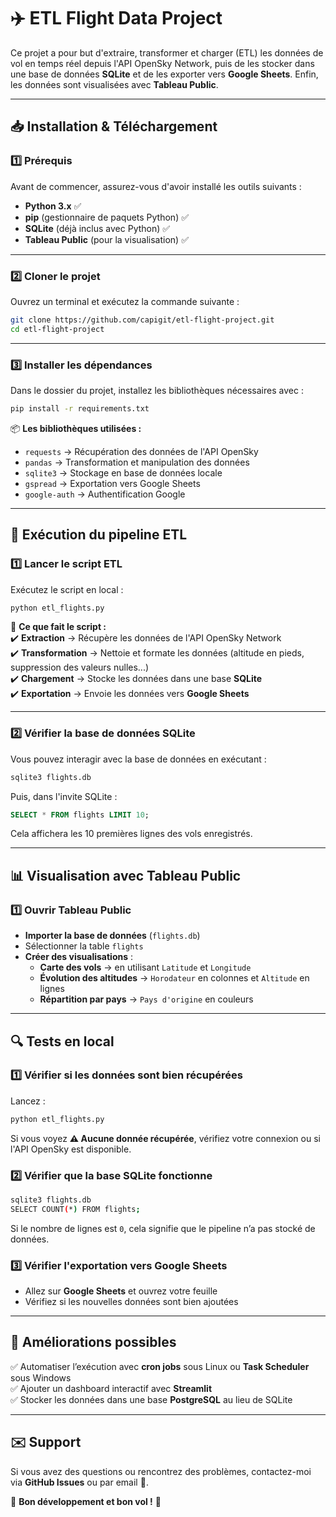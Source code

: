 # ✈️ **ETL Flight Data Project**  

Ce projet a pour but d'extraire, transformer et charger (ETL) les données de vol en temps réel depuis l'API OpenSky Network, puis de les stocker dans une base de données **SQLite** et de les exporter vers **Google Sheets**. Enfin, les données sont visualisées avec **Tableau Public**.  

---

## 📥 **Installation & Téléchargement**  

### **1️⃣ Prérequis**  
Avant de commencer, assurez-vous d'avoir installé les outils suivants :  
- **Python 3.x** ✅  
- **pip** (gestionnaire de paquets Python) ✅  
- **SQLite** (déjà inclus avec Python) ✅  
- **Tableau Public** (pour la visualisation) ✅  

---

### **2️⃣ Cloner le projet**  
Ouvrez un terminal et exécutez la commande suivante :  
```sh
git clone https://github.com/capigit/etl-flight-project.git
cd etl-flight-project
```

---

### **3️⃣ Installer les dépendances**  
Dans le dossier du projet, installez les bibliothèques nécessaires avec :  
```sh
pip install -r requirements.txt
```
📦 **Les bibliothèques utilisées :**  
- `requests` → Récupération des données de l'API OpenSky  
- `pandas` → Transformation et manipulation des données  
- `sqlite3` → Stockage en base de données locale  
- `gspread` → Exportation vers Google Sheets  
- `google-auth` → Authentification Google  

---

## 🚀 **Exécution du pipeline ETL**  

### **1️⃣ Lancer le script ETL**  
Exécutez le script en local :  
```sh
python etl_flights.py
```
🔄 **Ce que fait le script :**  
✔️ **Extraction** → Récupère les données de l'API OpenSky Network  
✔️ **Transformation** → Nettoie et formate les données (altitude en pieds, suppression des valeurs nulles...)  
✔️ **Chargement** → Stocke les données dans une base **SQLite**  
✔️ **Exportation** → Envoie les données vers **Google Sheets**  

---

### **2️⃣ Vérifier la base de données SQLite**  
Vous pouvez interagir avec la base de données en exécutant :  
```sh
sqlite3 flights.db
```
Puis, dans l'invite SQLite :  
```sql
SELECT * FROM flights LIMIT 10;
```
Cela affichera les 10 premières lignes des vols enregistrés.

---

## 📊 **Visualisation avec Tableau Public**  

### **1️⃣ Ouvrir Tableau Public**  
- **Importer la base de données** (`flights.db`)  
- Sélectionner la table `flights`  
- **Créer des visualisations** :
  - **Carte des vols** → en utilisant `Latitude` et `Longitude`
  - **Évolution des altitudes** → `Horodateur` en colonnes et `Altitude` en lignes  
  - **Répartition par pays** → `Pays d'origine` en couleurs  

---

## 🔍 **Tests en local**  

### **1️⃣ Vérifier si les données sont bien récupérées**  
Lancez :  
```sh
python etl_flights.py
```
Si vous voyez **⚠️ Aucune donnée récupérée**, vérifiez votre connexion ou si l'API OpenSky est disponible.

### **2️⃣ Vérifier que la base SQLite fonctionne**  
```sh
sqlite3 flights.db
SELECT COUNT(*) FROM flights;
```
Si le nombre de lignes est `0`, cela signifie que le pipeline n’a pas stocké de données.

### **3️⃣ Vérifier l'exportation vers Google Sheets**  
- Allez sur **Google Sheets** et ouvrez votre feuille  
- Vérifiez si les nouvelles données sont bien ajoutées  

---

## 📌 **Améliorations possibles**  
✅ Automatiser l’exécution avec **cron jobs** sous Linux ou **Task Scheduler** sous Windows  
✅ Ajouter un dashboard interactif avec **Streamlit**  
✅ Stocker les données dans une base **PostgreSQL** au lieu de SQLite  

---

## ✉️ **Support**  
Si vous avez des questions ou rencontrez des problèmes, contactez-moi via **GitHub Issues** ou par email 📧.  

🎯 **Bon développement et bon vol !** 🚀